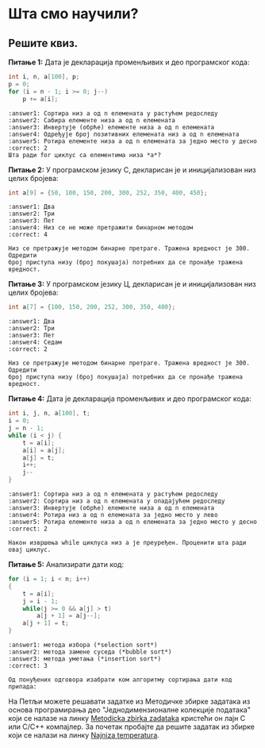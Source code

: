 # Шта смо научили? 

## Решите квиз.
**Питање 1:**
Дата је декларација променљивих и део програмског кода:

```c
int i, n, a[100], p;
p = 0;
for (i = n - 1; i >= 0; j--) 
    p += a[i];
```

```{mchoice}
:answer1: Сортира низ а од n елемената у растућем редоследу 
:answer2: Сабира елементе низа а од n елемената
:answer3: Инвертује (обрће) елементе низа а од n елемената
:answer4: Одређује број позитивних елемената низ а од n елемената
:answer5: Ротира елементе низа а од n елемената за једно место у десно
:correct: 2
Шта ради for циклус са елементима низа *а*?
```
**Питање 2:**
У програмском језику С, декларисан је и иницијализован низ целих бројева:

```c
int а[9] = {50, 100, 150, 200, 300, 252, 350, 400, 450};
```

```{mchoice}
:answer1: Два 
:answer2: Три
:answer3: Пет
:answer4: Низ се не може претражити бинарном методом
:correct: 4

Низ се претражује методом бинарне претраге. Тражена вредност је 300. Одредити
број приступа низу (број покушаја) потребних да се пронађе тражена вредност.
```
**Питање 3:**
У програмском језику Ц, декларисан је и иницијализован низ целих бројева:

```c
int а[7] = {100, 150, 200, 252, 300, 350, 400};
```

```{mchoice}
:answer1: Два 
:answer2: Три
:answer3: Пет
:answer4: Седам
:correct: 2

Низ се претражује методом бинарне претраге. Тражена вредност је 300. Одредити
број приступа низу (број покушаја) потребних да се пронађе тражена вредност.
```
**Питање 4:**
Дата је декларација променљивих и део програмског кода:

```c
int i, j, n, а[100], t;
i = 0;
j = n - 1;
while (i < j) {
    t = а[i]; 
    а[i] = а[j]; 
    а[j] = t; 
    i++; 
    j--
}
```

```{mchoice}
:answer1: Сортира низ а од n елемената у растућем редоследу 
:answer2: Сортира низ а од n елемената у опадајућем редоследу
:answer3: Инвертује (обрће) елементе низа а од n елемената
:answer4: Ротира низ а од n елемената за једно место у лево
:answer5: Ротира елементе низа а од n елемената за једно место у десно
:correct: 2

Након извршења while циклуса низ а је преуређен. Проценити шта ради овај циклус.
```
**Питање 5:**
Анализирати дати код:

```c
for (i = 1; i < n; i++) 
{
    t = a[i];
    j = i - 1;
    while(j >= 0 && a[j] > t) 
        a[j + 1] = a[j--];
    a[j + 1] = t;
}
```

```{mchoice}
:answer1: метода избора (*selection sort*)
:answer2: метода замене суседа (*bubble sort*)
:answer3: метода уметања (*insertion sort*)
:correct: 3

Oд понуђених одговора изабрати ком алгоритму сортирања дати код припада:
```

На Петљи можете решавати задатке из Методичке збирке задатака из основа
програмирања део "Једнодимензионалне колекције података" који се налазе
на линку
[Metodicka zbirka zadataka](https://petlja.org/biblioteka/r/Zbirka/04%20Nizovi/00%20nizovi_vektori_liste)
кристећи он лајн С или С/С++ компајлер. За почетак пробајте да решите задатак
из збирке који се налази на линку
[Najniza temperatura](https://petlja.org/biblioteka/r/Zbirka/najmanja_temperatura1).
